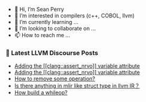 - 👋 Hi, I’m Sean Perry
- 👀 I’m interested in compilers (c++, COBOL, llvm)
- 🌱 I’m currently learning ...
- 💞️ I’m looking to collaborate on ...
- 📫 How to reach me ...

<!---
s66perry/s66perry is a ✨ special ✨ repository because its `README.md` (this file) appears on your GitHub profile.
You can click the Preview link to take a look at your changes.
--->
### 📕 Latest LLVM Discourse Posts

<!-- DISCOURSE-LLVM:START -->
- [Adding the [[clang::assert_nrvo]] variable attribute](https://discourse.llvm.org/t/adding-the-clang-assert-nrvo-variable-attribute/68401#post_4)
- [Adding the [[clang::assert_nrvo]] variable attribute](https://discourse.llvm.org/t/adding-the-clang-assert-nrvo-variable-attribute/68401#post_3)
- [How to remove some operation?](https://discourse.llvm.org/t/how-to-remove-some-operation/68395#post_8)
- [Is there anything in mlir like struct type in llvm IR？](https://discourse.llvm.org/t/is-there-anything-in-mlir-like-struct-type-in-llvm-ir/68454#post_2)
- [How build a whileop?](https://discourse.llvm.org/t/how-build-a-whileop/68440#post_5)
<!-- DISCOURSE-LLVM:END -->
